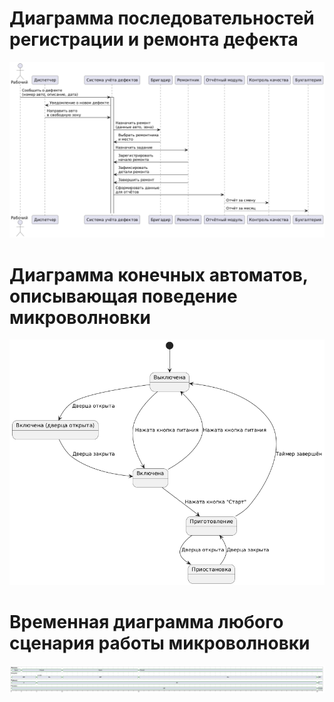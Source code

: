 # Диаграмма последовательностей регистрации и ремонта дефекта 
![screenshot](image/defects.png)

# Диаграмма конечных автоматов, описывающая поведение микроволновки 
![screenshot](image/microwave_d.png)

# Временная диаграмма любого сценария работы микроволновки 
![screenshot](image/timeline_micro.png)

